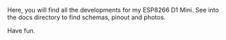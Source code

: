 Here, you will find all the developments for my ESP8266 D1 Mini.
See into the docs directory to find schemas, pinout and photos.

Have fun.
